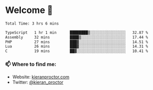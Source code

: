 # Welcome 🦘

<!--START_SECTION:waka-->

```txt
Total Time: 3 hrs 6 mins

TypeScript   1 hr 1 min      ████████▒░░░░░░░░░░░░░░░░   32.87 %
Assembly     32 mins         ████▒░░░░░░░░░░░░░░░░░░░░   17.44 %
PHP          27 mins         ███▓░░░░░░░░░░░░░░░░░░░░░   14.51 %
Lua          26 mins         ███▓░░░░░░░░░░░░░░░░░░░░░   14.31 %
C            19 mins         ██▓░░░░░░░░░░░░░░░░░░░░░░   10.41 %
```

<!--END_SECTION:waka-->

### 📫 Where to find me:

-   Website: [kieranproctor.com](https://kieranproctor.com/)
-   Twitter: [@kieran_proctor](https://twitter.com/kieran_proctor)
